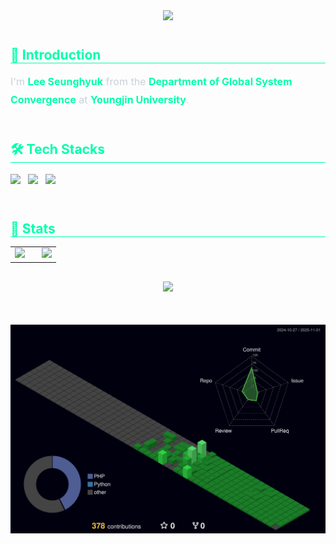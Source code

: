 <!-- 🟩 헤더 배너 -->
<div align="center" style="margin-bottom: 40px;">
  <img src="https://capsule-render.vercel.app/api?type=transparent&color=auto&height=240&text=SeungHyeok's%20GitHub&animation=blink&fontColor=00ffaa&fontSize=60" />
</div>

<!-- 🟩 Introduction -->
<div style="text-align: left; margin-bottom: 50px;">
  <h2 style="border-bottom: 1px solid #00ffaa; color: #00ffaa; margin-bottom: 15px;"> 📌 Introduction </h2>  
  <div style="font-size: 16px; line-height: 1.8; color: #c9d1d9;">
    I'm <strong style="color: #00ffaa;">Lee Seunghyuk</strong> from the  
    <strong style="color: #00ffaa;">Department of Global System Convergence</strong>  
    at <strong style="color: #00ffaa;">Youngjin University</strong>.
  </div>
</div>

<!-- 🟩 Tech Stacks -->
<div style="text-align: left; margin-bottom: 50px;">
  <h2 style="border-bottom: 1px solid #00ffaa; color: #00ffaa; margin-bottom: 15px;"> 🛠️ Tech Stacks </h2> 
  <div style="text-align: left; line-height: 2;">
    <img src="https://img.shields.io/badge/HTML5-E34F26?style=for-the-badge&logo=HTML5&logoColor=white" style="margin-right: 8px;">
    <img src="https://img.shields.io/badge/Python-3776AB?style=for-the-badge&logo=Python&logoColor=white" style="margin-right: 8px;">
    <img src="https://img.shields.io/badge/MySQL-4479A1?style=for-the-badge&logo=MySQL&logoColor=white">
  </div>
</div>

<!-- 🟩 Stats -->
<div style="text-align: left; margin-bottom: 50px;">
  <h2 style="border-bottom: 1px solid #00ffaa; color: #00ffaa; margin-bottom: 15px;"> 🏅 Stats </h2> 

  <!-- 2열: GitHub Stats + Top Languages -->
  <div align="center" style="margin-bottom: 30px;">
    <table>
      <tr>
        <td style="padding-right: 20px;">
          <img src="https://github-readme-stats.vercel.app/api?username=HSeung03&show_icons=true&bg_color=0d1117&title_color=00ffbb&text_color=00ffaa&icon_color=66ffcc" />
        </td>
        <td>
          <img src="https://github-readme-stats.vercel.app/api/top-langs/?username=HSeung03&layout=compact&bg_color=0d1117&title_color=00ffbb&text_color=00ffaa&icon_color=66ffcc" />
        </td>
      </tr>
    </table>
  </div>

  <!-- Streak Stats -->
  <div align="center" style="margin-bottom: 50px;">
    <img src="https://git-hub-streak-stats.vercel.app/?user=HSeung03&theme=default&background=0D1117&ring=00ffaa&fire=00ffaa&currStreakNum=00ffaa&sideNums=00ffaa&currStreakLabel=00ffaa&sideLabels=00ffaa&dates=00ffaa" />
  </div>
</div>

<!-- 🟩 3D 잔디 SVG -->
<div align="center" style="margin-top: 30px;">
  <img src="https://raw.githubusercontent.com/HSeung03/HSeung03/main/profile-3d-contrib/profile-night-green.svg" />
</div>


